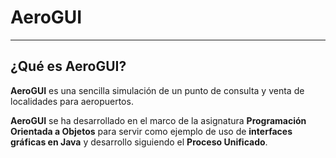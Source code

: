 # AeroGUI
***

## ¿Qué es AeroGUI?
**AeroGUI** es una sencilla simulación de un punto de consulta y venta de localidades para aeropuertos.

**AeroGUI** se ha desarrollado en el marco de la asignatura **Programación Orientada a Objetos** para servir como ejemplo de uso de **interfaces gráficas en Java** y desarrollo siguiendo el **Proceso Unificado**.

